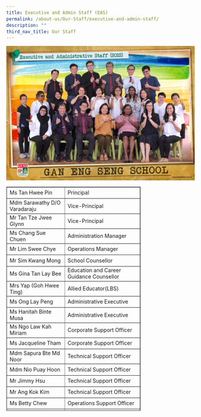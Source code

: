 ```yaml
---
title: Executive and Admin Staff (EAS)
permalink: /about-us/Our-Staff/executive-and-admin-staff/
description: ""
third_nav_title: Our Staff
---
```



![Executive & Admin Staff (EAS)](/images/EAS-1024x731.jpeg)

<table style="width: 71.1669%; height: 600px;" border="1"><tbody><tr style="height: 24px;"><td style="width: 247px; text-align: left; height: 24px;">Ms Tan Hwee Pin</td><td style="width: 332px; text-align: left; height: 24px;">Principal</td></tr><tr style="height: 24px;"><td style="width: 247px; text-align: left; height: 24px;">Mdm Sarawathy D/O Varadaraju</td><td style="width: 332px; text-align: left; height: 24px;">Vice-Principal</td></tr><tr style="height: 24px;"><td style="width: 247px; text-align: left; height: 24px;">Mr Tan Tze Jwee Glynn</td><td style="width: 332px; text-align: left; height: 24px;">Vice-Principal</td></tr><tr style="height: 24px;"><td style="width: 247px; text-align: left; height: 24px;">Ms Chang Sue Chuen</td><td style="width: 332px; text-align: left; height: 24px;">Administration Manager</td></tr><tr style="height: 24px;"><td style="width: 247px; text-align: left; height: 24px;">Mr Lim Swee Chye</td><td style="width: 332px; text-align: left; height: 24px;">Operations Manager</td></tr><tr style="height: 24px;"><td style="width: 247px; text-align: left; height: 24px;">Mr Sim Kwang Mong</td><td style="width: 332px; text-align: left; height: 24px;">School Counsellor</td></tr><tr style="height: 24px;"><td style="width: 247px; text-align: left; height: 24px;">Ms Gina Tan Lay Bee</td><td style="width: 332px; text-align: left; height: 24px;">Education and Career Guidance Counsellor</td></tr><tr style="height: 24px;"><td style="width: 247px; text-align: left; height: 24px;">Mrs Yap (Goh Hwee Ting)</td><td style="width: 332px; text-align: left; height: 24px;">Allied Educator(LBS)</td></tr><tr style="height: 24px;"><td style="width: 247px; text-align: left; height: 24px;">Ms Ong Lay Peng</td><td style="width: 332px; text-align: left; height: 24px;">Administrative Executive</td></tr><tr style="height: 24px;"><td style="width: 247px; text-align: left; height: 24px;">Ms&nbsp;Hanitah Binte Musa</td><td style="width: 332px; text-align: left; height: 24px;">Administrative Executive</td></tr><tr style="height: 24px;"><td style="width: 247px; text-align: left; height: 24px;">Ms&nbsp;Ngo Law Kah Miriam</td><td style="width: 332px; text-align: left; height: 24px;">Corporate Support Officer</td></tr><tr style="height: 24px;"><td style="width: 247px; text-align: left; height: 24px;">Ms Jacqueline Tham</td><td style="width: 332px; text-align: left; height: 24px;">Corporate Support Officer</td></tr><tr style="height: 24px;"><td style="width: 247px; text-align: left; height: 24px;">Mdm Sapura Bte Md Noor</td><td style="width: 332px; text-align: left; height: 24px;">Technical Support Officer</td></tr><tr style="height: 24px;"><td style="width: 247px; text-align: left; height: 24px;">Mdm Nio Puay Hoon</td><td style="width: 332px; text-align: left; height: 24px;">Technical Support Officer</td></tr><tr style="height: 24px;"><td style="width: 247px; text-align: left; height: 24px;">Mr Jimmy Hsu</td><td style="width: 332px; text-align: left; height: 24px;">Technical Support Officer</td></tr><tr style="height: 24px;"><td style="width: 247px; text-align: left; height: 24px;">Mr Ang Kok Kim</td><td style="width: 332px; text-align: left; height: 24px;">Technical Support Officer</td></tr><tr style="height: 24px;"><td style="width: 247px; text-align: left; height: 24px;">Ms Betty Chew</td><td style="width: 332px; text-align: left; height: 24px;">Operations Support Officer</td></tr><tr style="height: 24px;"><td style="width: 247px; text-align: left; height: 24px;">Mdm Nirmala Devi</td><td style="width: 332px; text-align: left; height: 24px;">Operations Support Officer</td></tr><tr style="height: 24px;"><td style="width: 247px; text-align: left; height: 24px;">Ms Munah Bte Pardi</td><td style="width: 332px; text-align: left; height: 24px;">Operations Support Officer</td></tr><tr style="height: 24px;"><td style="width: 247px; text-align: left; height: 24px;">Ms Koh Ah Chuan</td><td style="width: 332px; text-align: left; height: 24px;">Operations Support Officer</td></tr><tr style="height: 24px;"><td style="width: 247px; text-align: left; height: 24px;">Mr Cheong Chee Khei</td><td style="width: 332px; text-align: left; height: 24px;">Operations Support Officer</td></tr><tr style="height: 24px;"><td style="width: 247px; text-align: left; height: 24px;">Mdm Vasanthi Manikam</td><td style="width: 332px; text-align: left; height: 24px;">Operations Support Officer</td></tr><tr style="height: 24px;"><td style="width: 247px; text-align: left; height: 24px;">Mr&nbsp;Soh Woon Peng</td><td style="width: 332px; text-align: left; height: 24px;">ICT Manager</td></tr><tr style="height: 24px;"><td style="width: 247px; text-align: left; height: 24px;">Mr Kelvin Yap</td><td style="width: 332px; text-align: left; height: 24px;">Desktop Engineer</td></tr><tr style="height: 24px;"><td style="width: 247px; text-align: left; height: 24px;">Mr Tan Kok Wei</td><td style="width: 332px; text-align: left; height: 24px;">Desktop Engineer</td></tr></tbody></table>
